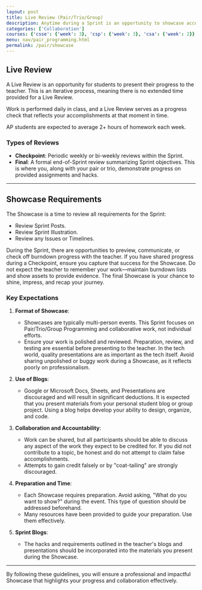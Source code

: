 ```yaml
---
layout: post
title: Live Review (Pair/Trio/Group)
description: Anytime during a Sprint is an opportunity to showcase accomplishments to the teacher. The last week of the Sprint includes a formal live review meeting.
categories: ['Collaboration']
courses: {'csse': {'week': 3}, 'csp': {'week': 3}, 'csa': {'week': 2}}
menu: nav/pair_programming.html
permalink: /pair/showcase
---
```


## Live Review

A Live Review is an opportunity for students to present their progress to the teacher. This is an iterative process, meaning there is no extended time provided for a Live Review.  

Work is performed daily in class, and a Live Review serves as a progress check that reflects your accomplishments at that moment in time.  

AP students are expected to average 2+ hours of homework each week.

### Types of Reviews

- **Checkpoint**: Periodic weekly or bi-weekly reviews within the Sprint.
- **Final**: A formal end-of-Sprint review summarizing Sprint objectives. This is where you, along with your pair or trio, demonstrate progress on provided assignments and hacks.

---

## Showcase Requirements

The Showcase is a time to review all requirements for the Sprint:

- Review Sprint Posts.
- Review Sprint Illustration.
- Review any Issues or Timelines.

During the Sprint, there are opportunities to preview, communicate, or check off burndown progress with the teacher. If you have shared progress during a Checkpoint, ensure you capture that success for the Showcase. Do not expect the teacher to remember your work—maintain burndown lists and show assets to provide evidence. The final Showcase is your chance to shine, impress, and recap your journey.

### Key Expectations

1. **Format of Showcase**:
   - Showcases are typically multi-person events. This Sprint focuses on Pair/Trio/Group Programming and collaborative work, not individual efforts.
   - Ensure your work is polished and reviewed. Preparation, review, and testing are essential before presenting to the teacher. In the tech world, quality presentations are as important as the tech itself. Avoid sharing unpolished or buggy work during a Showcase, as it reflects poorly on professionalism.

2. **Use of Blogs**:
   - Google or Microsoft Docs, Sheets, and Presentations are discouraged and will result in significant deductions. It is expected that you present materials from your personal student blog or group project. Using a blog helps develop your ability to design, organize, and code.

3. **Collaboration and Accountability**:
   - Work can be shared, but all participants should be able to discuss any aspect of the work they expect to be credited for. If you did not contribute to a topic, be honest and do not attempt to claim false accomplishments.
   - Attempts to gain credit falsely or by "coat-tailing" are strongly discouraged.

4. **Preparation and Time**:
   - Each Showcase requires preparation. Avoid asking, "What do you want to show?" during the event. This type of question should be addressed beforehand.
   - Many resources have been provided to guide your preparation. Use them effectively.

5. **Sprint Blogs**:
   - The hacks and requirements outlined in the teacher's blogs and presentations should be incorporated into the materials you present during the Showcase.

---

By following these guidelines, you will ensure a professional and impactful Showcase that highlights your progress and collaboration effectively.